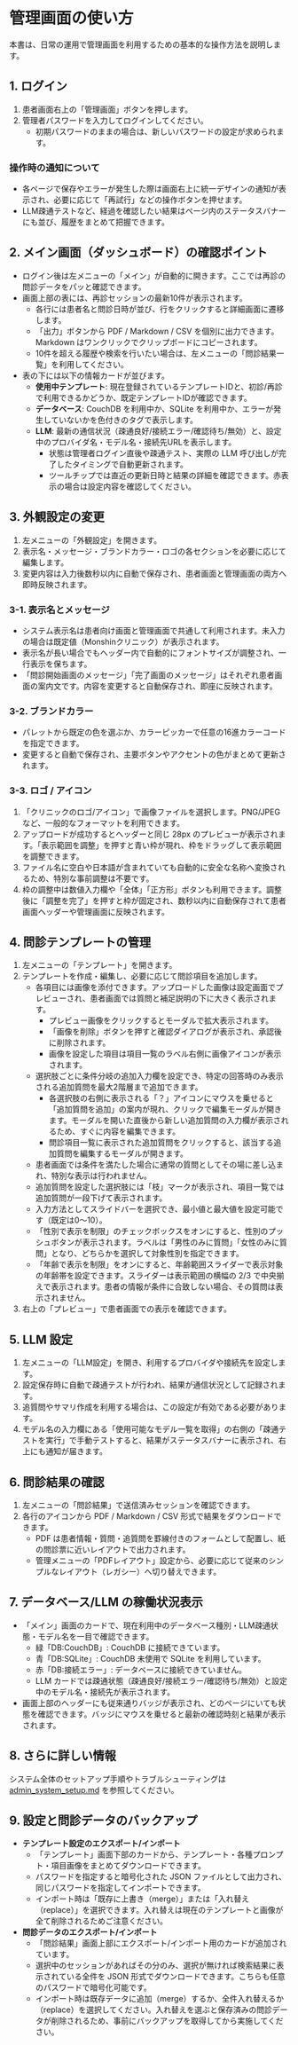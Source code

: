 # 管理画面の使い方

本書は、日常の運用で管理画面を利用するための基本的な操作方法を説明します。

## 1. ログイン
1. 患者画面右上の「管理画面」ボタンを押します。
2. 管理者パスワードを入力してログインしてください。
   - 初期パスワードのままの場合は、新しいパスワードの設定が求められます。

### 操作時の通知について
- 各ページで保存やエラーが発生した際は画面右上に統一デザインの通知が表示され、必要に応じて「再試行」などの操作ボタンを押せます。
- LLM疎通テストなど、経過を確認したい結果はページ内のステータスバナーにも並び、履歴をまとめて把握できます。

## 2. メイン画面（ダッシュボード）の確認ポイント
- ログイン後は左メニューの「メイン」が自動的に開きます。ここでは再診の問診データをパッと確認できます。
- 画面上部の表には、再診セッションの最新10件が表示されます。
  - 各行には患者名と問診日時が並び、行をクリックすると詳細画面に遷移します。
  - 「出力」ボタンから PDF / Markdown / CSV を個別に出力できます。Markdown はワンクリックでクリップボードにコピーされます。
  - 10件を超える履歴や検索を行いたい場合は、左メニューの「問診結果一覧」を利用してください。
- 表の下には以下の情報カードが並びます。
  - **使用中テンプレート**: 現在登録されているテンプレートIDと、初診/再診で利用できるかどうか、既定テンプレートIDが確認できます。
  - **データベース**: CouchDB を利用中か、SQLite を利用中か、エラーが発生していないかを色付きのタグで表示します。
  - **LLM**: 最新の通信状況（疎通良好/接続エラー/確認待ち/無効）と、設定中のプロバイダ名・モデル名・接続先URLを表示します。
    - 状態は管理者ログイン直後や疎通テスト、実際の LLM 呼び出しが完了したタイミングで自動更新されます。
    - ツールチップでは直近の更新日時と結果の詳細を確認できます。赤表示の場合は設定内容を確認してください。

## 3. 外観設定の変更
1. 左メニューの「外観設定」を開きます。
2. 表示名・メッセージ・ブランドカラー・ロゴの各セクションを必要に応じて編集します。
3. 変更内容は入力後数秒以内に自動で保存され、患者画面と管理画面の両方へ即時反映されます。

### 3-1. 表示名とメッセージ
- システム表示名は患者向け画面と管理画面で共通して利用されます。未入力の場合は既定値（Monshinクリニック）が表示されます。
- 表示名が長い場合でもヘッダー内で自動的にフォントサイズが調整され、一行表示を保ちます。
- 「問診開始画面のメッセージ」「完了画面のメッセージ」はそれぞれ患者画面の案内文です。内容を変更すると自動保存され、即座に反映されます。

### 3-2. ブランドカラー
- パレットから既定の色を選ぶか、カラーピッカーで任意の16進カラーコードを指定できます。
- 変更すると自動で保存され、主要ボタンやアクセントの色がまとめて更新されます。

### 3-3. ロゴ / アイコン
1. 「クリニックのロゴ/アイコン」で画像ファイルを選択します。PNG/JPEG など、一般的なフォーマットを利用できます。
2. アップロードが成功するとヘッダーと同じ 28px のプレビューが表示されます。「表示範囲を調整」を押すと青い枠が現れ、枠をドラッグして表示範囲を調整できます。
3. ファイル名に空白や日本語が含まれていても自動的に安全な名称へ変換されるため、特別な事前調整は不要です。
4. 枠の調整中は数値入力欄や「全体」「正方形」ボタンも利用できます。調整後に「調整を完了」を押すと枠が固定され、数秒以内に自動保存されて患者画面ヘッダーや管理画面に反映されます。

## 4. 問診テンプレートの管理
1. 左メニューの「テンプレート」を開きます。
2. テンプレートを作成・編集し、必要に応じて問診項目を追加します。
   - 各項目には画像を添付できます。アップロードした画像は設定画面でプレビューされ、患者画面では質問と補足説明の下に大きく表示されます。
     - プレビュー画像をクリックするとモーダルで拡大表示されます。
     - 「画像を削除」ボタンを押すと確認ダイアログが表示され、承認後に削除されます。
     - 画像を設定した項目は項目一覧のラベル右側に画像アイコンが表示されます。
   - 選択肢ごとに条件分岐の追加入力欄を設定でき、特定の回答時のみ表示される追加質問を最大2階層まで追加できます。
     - 各選択肢の右側に表示される「？」アイコンにマウスを乗せると「追加質問を追加」の案内が現れ、クリックで編集モーダルが開きます。モーダルを開いた直後から新しい追加質問の入力欄が表示されるため、すぐに内容を編集できます。
     - 問診項目一覧に表示された追加質問をクリックすると、該当する追加質問を編集するモーダルが開きます。
   - 患者画面では条件を満たした場合に通常の質問としてその場に差し込まれ、特別な表示は行われません。
   - 追加質問を設定した選択肢には「枝」マークが表示され、項目一覧では追加質問が一段下げて表示されます。
   - 入力方法としてスライドバーを選択でき、最小値と最大値を設定可能です（既定は0〜10）。
   - 「性別で表示を制限」のチェックボックスをオンにすると、性別のプッシュボタンが表示されます。ラベルは「男性のみに質問」「女性のみに質問」となり、どちらかを選択して対象性別を指定できます。
   - 「年齢で表示を制限」をオンにすると、年齢範囲スライダーで表示対象の年齢帯を設定できます。スライダーは表示範囲の横幅の 2/3 で中央揃えで表示されます。患者の情報が条件に合致しない場合、その質問は表示されません。
3. 右上の「プレビュー」で患者画面での表示を確認できます。

## 5. LLM 設定
1. 左メニューの「LLM設定」を開き、利用するプロバイダや接続先を設定します。
2. 設定保存時に自動で疎通テストが行われ、結果が通信状況として記録されます。
3. 追質問やサマリ作成を利用する場合は、この設定が有効である必要があります。
4. モデル名の入力欄にある「使用可能なモデル一覧を取得」の右側の「疎通テストを実行」で手動テストすると、結果がステータスバナーに表示され、右上にも通知が届きます。

## 6. 問診結果の確認
1. 左メニューの「問診結果」で送信済みセッションを確認できます。
2. 各行のアイコンから PDF / Markdown / CSV 形式で結果をダウンロードできます。
   - PDF は患者情報・質問・追質問を罫線付きのフォームとして配置し、紙の問診票に近いレイアウトで出力されます。
   - 管理メニューの「PDFレイアウト」設定から、必要に応じて従来のシンプルなレイアウト（レガシー）へ切り替えできます。

## 7. データベース/LLM の稼働状況表示
- 「メイン」画面のカードで、現在利用中のデータベース種別・LLM疎通状態・モデル名を一目で確認できます。
  - 緑「DB:CouchDB」: CouchDB に接続できています。
  - 青「DB:SQLite」: CouchDB 未使用で SQLite を利用しています。
  - 赤「DB:接続エラー」: データベースに接続できていません。
  - LLM カードでは疎通状態（疎通良好/接続エラー/確認待ち/無効）と設定中のモデル名・接続先が表示されます。
- 画面上部のヘッダーにも従来通りバッジが表示され、どのページにいても状態を確認できます。バッジにマウスを乗せると最新の確認時刻と結果が表示されます。

## 8. さらに詳しい情報
システム全体のセットアップ手順やトラブルシューティングは [admin_system_setup.md](/docs/admin_system_setup.md) を参照してください。


## 9. 設定と問診データのバックアップ
- **テンプレート設定のエクスポート/インポート**
  - 「テンプレート」画面下部のカードから、テンプレート・各種プロンプト・項目画像をまとめてダウンロードできます。
  - パスワードを指定すると暗号化された JSON ファイルとして出力され、同じパスワードを指定してインポートできます。
  - インポート時は「既存に上書き（merge）」または「入れ替え（replace）」を選択できます。入れ替えは現在のテンプレートと画像が全て削除されるためご注意ください。
- **問診データのエクスポート/インポート**
  - 「問診結果」画面上部にエクスポート/インポート用のカードが追加されています。
  - 選択中のセッションがあればその分のみ、選択が無ければ検索結果に表示されている全件を JSON 形式でダウンロードできます。こちらも任意のパスワードで暗号化可能です。
  - インポート時は既存データに追加（merge）するか、全件入れ替えるか（replace）を選択してください。入れ替えを選ぶと保存済みの問診データが削除されるため、事前にバックアップを取得してから実施してください。

